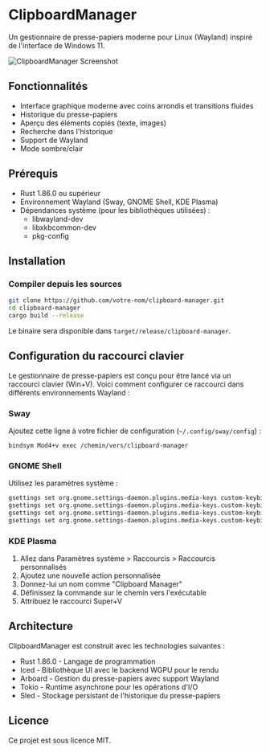 # ClipboardManager

Un gestionnaire de presse-papiers moderne pour Linux (Wayland) inspiré de l'interface de Windows 11. 

![ClipboardManager Screenshot](screenshot.png)

## Fonctionnalités

- Interface graphique moderne avec coins arrondis et transitions fluides
- Historique du presse-papiers
- Aperçu des éléments copiés (texte, images)
- Recherche dans l'historique
- Support de Wayland
- Mode sombre/clair

## Prérequis

- Rust 1.86.0 ou supérieur
- Environnement Wayland (Sway, GNOME Shell, KDE Plasma)
- Dépendances système (pour les bibliothèques utilisées) :
  - libwayland-dev
  - libxkbcommon-dev
  - pkg-config

## Installation

### Compiler depuis les sources

```bash
git clone https://github.com/votre-nom/clipboard-manager.git
cd clipboard-manager
cargo build --release
```

Le binaire sera disponible dans `target/release/clipboard-manager`.

## Configuration du raccourci clavier

Le gestionnaire de presse-papiers est conçu pour être lancé via un raccourci clavier (Win+V). Voici comment configurer ce raccourci dans différents environnements Wayland :

### Sway

Ajoutez cette ligne à votre fichier de configuration (`~/.config/sway/config`) :

```
bindsym Mod4+v exec /chemin/vers/clipboard-manager
```

### GNOME Shell

Utilisez les paramètres système :

```bash
gsettings set org.gnome.settings-daemon.plugins.media-keys custom-keybindings "['/org/gnome/settings-daemon/plugins/media-keys/custom-keybindings/clipboard-manager/']"
gsettings set org.gnome.settings-daemon.plugins.media-keys.custom-keybinding:/org/gnome/settings-daemon/plugins/media-keys/custom-keybindings/clipboard-manager/ name "Clipboard Manager"
gsettings set org.gnome.settings-daemon.plugins.media-keys.custom-keybinding:/org/gnome/settings-daemon/plugins/media-keys/custom-keybindings/clipboard-manager/ command "/chemin/vers/clipboard-manager"
gsettings set org.gnome.settings-daemon.plugins.media-keys.custom-keybinding:/org/gnome/settings-daemon/plugins/media-keys/custom-keybindings/clipboard-manager/ binding "<Super>v"
```

### KDE Plasma

1. Allez dans Paramètres système > Raccourcis > Raccourcis personnalisés
2. Ajoutez une nouvelle action personnalisée
3. Donnez-lui un nom comme "Clipboard Manager"
4. Définissez la commande sur le chemin vers l'exécutable
5. Attribuez le raccourci Super+V

## Architecture

ClipboardManager est construit avec les technologies suivantes :

- Rust 1.86.0 - Langage de programmation
- Iced - Bibliothèque UI avec le backend WGPU pour le rendu
- Arboard - Gestion du presse-papiers avec support Wayland
- Tokio - Runtime asynchrone pour les opérations d'I/O
- Sled - Stockage persistant de l'historique du presse-papiers

## Licence

Ce projet est sous licence MIT.
